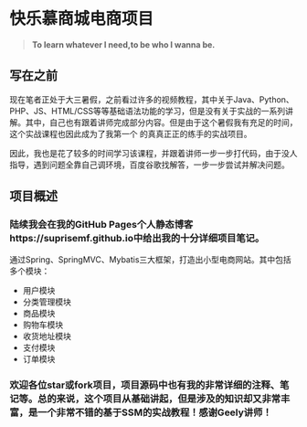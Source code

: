 # 快乐慕商城电商项目
> **To learn whatever I need,to be who I wanna be.**
## 写在之前
现在笔者正处于大三暑假，之前看过许多的视频教程，其中关于Java、Python、PHP、JS、HTML/CSS等等基础语法功能的学习，但是没有关于实战的一系列讲解。其中，自己也有跟着讲师完成部分内容。但是由于这个暑假我有充足的时间，这个实战课程也因此成为了我第一个
的真真正正的练手的实战项目。 

因此，我也是花了较多的时间学习该课程，并跟着讲师一步一步打代码，由于没人指导，遇到问题全靠自己调环境，百度谷歌找解答，一步一步尝试并解决问题。

## 项目概述
### 陆续我会在我的GitHub Pages个人静态博客https://suprisemf.github.io中给出我的十分详细项目笔记。

通过Spring、SpringMVC、Mybatis三大框架，打造出小型电商网站。其中包括多个模块：
* 用户模块
* 分类管理模块
* 商品模块
* 购物车模块
* 收货地址模块
* 支付模块
* 订单模块

### 欢迎各位star或fork项目，项目源码中也有我的非常详细的注释、笔记等。总的来说，这个项目从基础讲起，但是涉及的知识却又非常丰富，是一个非常不错的基于SSM的实战教程！感谢Geely讲师！